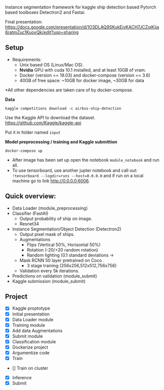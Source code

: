 Instance segmentation framework for kaggle ship detection based Pytorch based toolboxes Detectron2 and Fastai.

Final presentation: https://docs.google.com/presentation/d/1O3DLAQ9SKukEivKACH7JCZqiKiia6ratmZuc1KuovQk/edit?usp=sharing

## Setup

- Requirements:
    - Unix based OS (Linux/Mac OS).
    - **Nvidia** GPU with cuda 10.1 installed, and at least 10GB of vram.
    - Docker (version == 19.03) and docker-compose (version == 3.6)
    - 40GB of free space: ~10GB for docker image, ~30GB for data

*All other dependencies are taken care of by docker-compose.

**Data**
```
kaggle competitions download -c airbus-ship-detection
```

Use the Kaggle API to download the dataset. https://github.com/Kaggle/kaggle-api

Put it in folder named `input`

**Model preprocessing / training and Kaggle submittion**

```
docker-compose up 
```

- After image has been set up open the notebook `module_notebook` and run all. 
- To use tensorboard, use another jupter notebook and call out: ```!tensorboard --logdir=runs --host=0.0.0.0``` and if run on a local machine go to link http://0.0.0.0:6006.  

## Quick overview: 

- Data Loader (module_preprocessing)
- Classifier (FastAI)
    - Output probability of ship on image.
    - Resnet34
- Instance Segmentation/Object Detection (Detectron2)
    - Output pixel mask of ships.
    - Augmentations 
        - Flips (Vertical 50%, Horisontal 50%)
        - Rotation (-20/+20 random rotation)
        - Random lighting (0.1 standard deviations -> 
    - Mask RCNN 50 layer pretrained on Coco .
        - 3 stage training (256x256,512x512,756x756)
    - Validation every 5k iterations. 
- Predictions on validation (module_submit)
- Kaggle submission (module_submit)


## Project  

- [X] Kaggle proptotype
- [X] Initial presentation
- [X] Data Loader module
- [X] Training module
- [X] Add data Augmentations
- [X] Submit module
- [X] Classification module
- [X] Dockerize project
- [X] Argumentize code
- [X] Train
- [] Train on cluster
- [X] Inference
- [X] Submit
